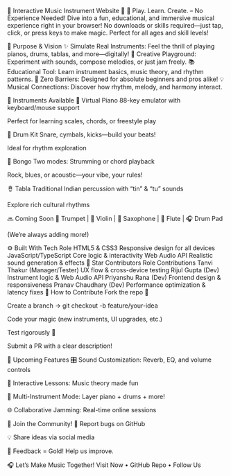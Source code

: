 🎵 Interactive Music Instrument Website 🎵
🎻 Play. Learn. Create. – No Experience Needed!
Dive into a fun, educational, and immersive musical experience right in your browser! No downloads or skills required—just tap, click, or press keys to make magic. Perfect for all ages and skill levels!

🎯 Purpose & Vision
✨ Simulate Real Instruments: Feel the thrill of playing pianos, drums, tablas, and more—digitally!
🎨 Creative Playground: Experiment with sounds, compose melodies, or just jam freely.
📚 Educational Tool: Learn instrument basics, music theory, and rhythm patterns.
🚀 Zero Barriers: Designed for absolute beginners and pros alike!
💡 Musical Connections: Discover how rhythm, melody, and harmony interact.

🎵 Instruments Available
🎹 Virtual Piano
88-key emulator with keyboard/mouse support

Perfect for learning scales, chords, or freestyle play

🥁 Drum Kit
Snare, cymbals, kicks—build your beats!

Ideal for rhythm exploration

🎸 Bongo
Two modes: Strumming or chord playback

Rock, blues, or acoustic—your vibe, your rules!

🪘 Tabla
Traditional Indian percussion with “tin” & “tu” sounds

Explore rich cultural rhythms

🔜 Coming Soon
🎺 Trumpet | 🎻 Violin | 🎷 Saxophone | 🪈 Flute | 🎧 Drum Pad

(We’re always adding more!)

⚙️ Built With
Tech	Role
HTML5 & CSS3	Responsive design for all devices
JavaScript/TypeScript	Core logic & interactivity
Web Audio API	Realistic sound generation & effects
🌟 Star Contributors
Role	Contributions
Tanvi Thakur (Manager/Tester)	UX flow & cross-device testing
Rijul Gupta (Dev)	Instrument logic & Web Audio API
Priyanshu Rana (Dev)	Frontend design & responsiveness
Pranav Chaudhary (Dev)	Performance optimization & latency fixes
🚀 How to Contribute
Fork the repo 🍴

Create a branch → git checkout -b feature/your-idea

Code your magic (new instruments, UI upgrades, etc.)

Test rigorously 🧪

Submit a PR with a clear description!

🔮 Upcoming Features
🎛️ Sound Customization: Reverb, EQ, and volume controls

📖 Interactive Lessons: Music theory made fun

🎼 Multi-Instrument Mode: Layer piano + drums + more!

🌐 Collaborative Jamming: Real-time online sessions

💬 Join the Community!
🐞 Report bugs on GitHub

💡 Share ideas via social media

📢 Feedback = Gold! Help us improve.

🎧 Let’s Make Music Together!
Visit Now • GitHub Repo • Follow Us
